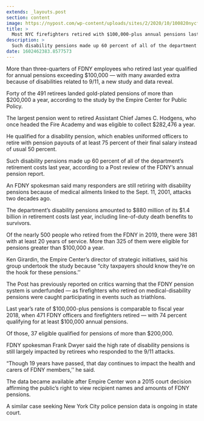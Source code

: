 ```yaml
--- 
extends: _layouts.post 
section: content 
image: https://nypost.com/wp-content/uploads/sites/2/2020/10/100820nycfire9MATT.jpg?quality=90&strip=all&w=1200 
title: > 
  Most NYC firefighters retired with $100,000-plus annual pensions last year 
description: > 
  Such disability pensions made up 60 percent of all of the department’s retirement costs last year, according to a Post review of the FDNY’s annual pension report.The department’s disability pensions amounted to $880 million of its $1.4 billion in retirement costs last year, including line-of-duty death benefits to survivors.Last year’s rate of $100,000-plus pensions is comparable to fiscal year 2018, when 471 FDNY officers and firefighters retired — with 74 percent qualifying for at least $100,000 annual pensions.FDNY spokesman Frank Dwyer said the high rate of disability pensions is still largely impacted by retirees who responded to the 9/11 attacks.A similar case seeking New York City police pension data is ongoing in state court. 
date: 1602462383.8577573 
--- 
```

More than three-quarters of FDNY employees who retired last year qualified for annual pensions exceeding $100,000 — with many awarded extra because of disabilities related to 9/11, a new study and data reveal.

Forty of the 491 retirees landed gold-plated pensions of more than $200,000 a year, according to the study by the Empire Center for Public Policy.

The largest pension went to retired Assistant Chief James C. Hodgens, who once headed the Fire Academy and was eligible to collect $282,476 a year.

He qualified for a disability pension, which enables uniformed officers to retire with pension payouts of at least 75 percent of their final salary instead of usual 50 percent.

Such disability pensions made up 60 percent of all of the department’s retirement costs last year, according to a Post review of the FDNY’s annual pension report.

An FDNY spokesman said many responders are still retiring with disability pensions because of medical ailments linked to the Sept. 11, 2001, attacks two decades ago.

The department’s disability pensions amounted to $880 million of its $1.4 billion in retirement costs last year, including line-of-duty death benefits to survivors.

Of the nearly 500 people who retired from the FDNY in 2019, there were 381 with at least 20 years of service. More than 325 of them were eligible for pensions greater than $100,000 a year.

Ken Girardin, the Empire Center’s director of strategic initiatives, said his group undertook the study because “city taxpayers should know they’re on the hook for these pensions.’’

The Post has previously reported on critics warning that the FDNY pension system is underfunded — as firefighters who retired on medical-disability pensions were caught participating in events such as triathlons.

Last year’s rate of $100,000-plus pensions is comparable to fiscal year 2018, when 471 FDNY officers and firefighters retired — with 74 percent qualifying for at least $100,000 annual pensions.

Of those, 37 eligible qualified for pensions of more than $200,000.

FDNY spokesman Frank Dwyer said the high rate of disability pensions is still largely impacted by retirees who responded to the 9/11 attacks.

“Though 19 years have passed, that day continues to impact the health and carers of FDNY members,’’ he said.

The data became available after Empire Center won a 2015 court decision affirming the public’s right to view recipient names and amounts of FDNY pensions.

A similar case seeking New York City police pension data is ongoing in state court.